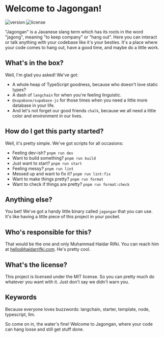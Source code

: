 # Welcome to Jagongan!

![version](https://img.shields.io/badge/version-1.0.0-blue)
![license](https://img.shields.io/badge/license-MIT-green)

"Jagongan" is a Javanese slang term which has its roots in the word "jagong", meaning "to keep company" or "hang out". Here you can interact or talk anything with your codebase like it's your besties. It's a place where your code comes to hang out, have a good time, and maybe do a little work.

## What's in the box?

Well, I'm glad you asked! We've got:

- A whole heap of TypeScript goodness, because who doesn't love static types?
- A dash of `langchain` for when you're feeling linguistic.
- `@supabase/supabase-js` for those times when you need a little more database in your life.
- And let's not forget our good friends `chalk`, because we all need a little color and environment in our lives.

## How do I get this party started?

Well, it's pretty simple. We've got scripts for all occasions:

- Feeling dev-ish? `pnpm run dev`
- Want to build something? `pnpm run build`
- Just want to start? `pnpm run start`
- Feeling messy? `pnpm run lint`
- Messed up and want to fix it? `pnpm run lint:fix`
- Want to make things pretty? `pnpm run format`
- Want to check if things are pretty? `pnpm run format:check`

## Anything else?

You bet! We've got a handy little binary called `jagongan` that you can use. It's like having a little piece of this project in your pocket.

## Who's responsible for this?

That would be the one and only Muhammad Haidar Rifki. You can reach him at hello@haidarrifki.com. He's pretty cool.

## What's the license?

This project is licensed under the MIT license. So you can pretty much do whatever you want with it. Just don't say we didn't warn you.

## Keywords

Because everyone loves buzzwords: langchain, starter, template, node, typescript, llm.

So come on in, the water's fine! Welcome to Jagongan, where your code can hang loose and still get stuff done.